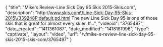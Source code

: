 {
    "title": "Mike's Review-Line Sick Day 95 Skis 2015-Skis.com",
    "description": "http:\/\/www.skis.com\/Line-Sick-Day-95-Skis-2015\/339248P,default,pd.html The new Line Sick Day 95 is one of those skis that is great for almost every skier. If...",
    "videoid": "3765497",
    "date_created": "1411361087",
    "date_modified": "1418181996",
    "type": "captivate",
    "layout": "video",
    "url": "\/v\/mike-s-review-line-sick-day-95-skis-2015-skis-com\/3765497"
}